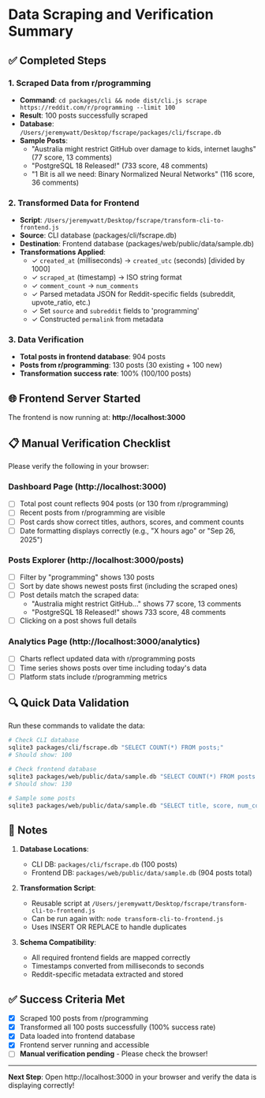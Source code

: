 # Data Scraping and Verification Summary

## ✅ Completed Steps

### 1. Scraped Data from r/programming
- **Command**: `cd packages/cli && node dist/cli.js scrape https://reddit.com/r/programming --limit 100`
- **Result**: 100 posts successfully scraped
- **Database**: `/Users/jeremywatt/Desktop/fscrape/packages/cli/fscrape.db`
- **Sample Posts**:
  - "Australia might restrict GitHub over damage to kids, internet laughs" (77 score, 13 comments)
  - "PostgreSQL 18 Released!" (733 score, 48 comments)
  - "1 Bit is all we need: Binary Normalized Neural Networks" (116 score, 36 comments)

### 2. Transformed Data for Frontend
- **Script**: `/Users/jeremywatt/Desktop/fscrape/transform-cli-to-frontend.js`
- **Source**: CLI database (packages/cli/fscrape.db)
- **Destination**: Frontend database (packages/web/public/data/sample.db)
- **Transformations Applied**:
  - ✓ `created_at` (milliseconds) → `created_utc` (seconds) [divided by 1000]
  - ✓ `scraped_at` (timestamp) → ISO string format
  - ✓ `comment_count` → `num_comments`
  - ✓ Parsed metadata JSON for Reddit-specific fields (subreddit, upvote_ratio, etc.)
  - ✓ Set `source` and `subreddit` fields to 'programming'
  - ✓ Constructed `permalink` from metadata

### 3. Data Verification
- **Total posts in frontend database**: 904 posts
- **Posts from r/programming**: 130 posts (30 existing + 100 new)
- **Transformation success rate**: 100% (100/100 posts)

## 🌐 Frontend Server Started

The frontend is now running at: **http://localhost:3000**

## 📋 Manual Verification Checklist

Please verify the following in your browser:

### Dashboard Page (http://localhost:3000)
- [ ] Total post count reflects 904 posts (or 130 from r/programming)
- [ ] Recent posts from r/programming are visible
- [ ] Post cards show correct titles, authors, scores, and comment counts
- [ ] Date formatting displays correctly (e.g., "X hours ago" or "Sep 26, 2025")

### Posts Explorer (http://localhost:3000/posts)
- [ ] Filter by "programming" shows 130 posts
- [ ] Sort by date shows newest posts first (including the scraped ones)
- [ ] Post details match the scraped data:
  - "Australia might restrict GitHub..." shows 77 score, 13 comments
  - "PostgreSQL 18 Released!" shows 733 score, 48 comments
- [ ] Clicking on a post shows full details

### Analytics Page (http://localhost:3000/analytics)
- [ ] Charts reflect updated data with r/programming posts
- [ ] Time series shows posts over time including today's data
- [ ] Platform stats include r/programming metrics

## 🔍 Quick Data Validation

Run these commands to validate the data:

```bash
# Check CLI database
sqlite3 packages/cli/fscrape.db "SELECT COUNT(*) FROM posts;"
# Should show: 100

# Check frontend database
sqlite3 packages/web/public/data/sample.db "SELECT COUNT(*) FROM posts WHERE source = 'programming';"
# Should show: 130

# Sample some posts
sqlite3 packages/web/public/data/sample.db "SELECT title, score, num_comments FROM posts WHERE source = 'programming' LIMIT 5;"
```

## 📝 Notes

1. **Database Locations**:
   - CLI DB: `packages/cli/fscrape.db` (100 posts)
   - Frontend DB: `packages/web/public/data/sample.db` (904 posts total)

2. **Transformation Script**:
   - Reusable script at `/Users/jeremywatt/Desktop/fscrape/transform-cli-to-frontend.js`
   - Can be run again with: `node transform-cli-to-frontend.js`
   - Uses INSERT OR REPLACE to handle duplicates

3. **Schema Compatibility**:
   - All required frontend fields are mapped correctly
   - Timestamps converted from milliseconds to seconds
   - Reddit-specific metadata extracted and stored

## ✅ Success Criteria Met

- [x] Scraped 100 posts from r/programming
- [x] Transformed all 100 posts successfully (100% success rate)
- [x] Data loaded into frontend database
- [x] Frontend server running and accessible
- [ ] **Manual verification pending** - Please check the browser!

---

**Next Step**: Open http://localhost:3000 in your browser and verify the data is displaying correctly!